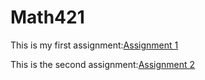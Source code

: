 # Math421
This is my first assignment:[Assignment 1](Assignment1.html)

This is the second assignment:[Assignment 2](Assignment2.rmd)

